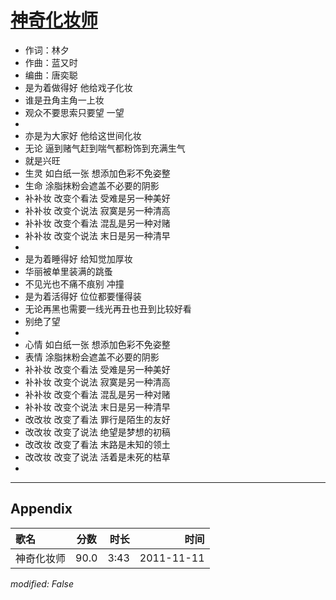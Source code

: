 # [神奇化妆师](https://music.163.com/song?id=64141)

* 作词：林夕
* 作曲：蓝又时
* 编曲：唐奕聪
* 是为着做得好 他给戏子化妆
* 谁是丑角主角一上妆
* 观众不要思索只要望 一望
* 
* 亦是为大家好 他给这世间化妆
* 无论 逼到赌气赶到喘气都粉饰到充满生气
* 就是兴旺
* 生灵 如白纸一张 想添加色彩不免姿整
* 生命 涂脂抹粉会遮盖不必要的阴影
* 补补妆 改变个看法 受难是另一种美好
* 补补妆 改变个说法 寂寞是另一种清高
* 补补妆 改变个看法 混乱是另一种对赌
* 补补妆 改变个说法 末日是另一种清早
* 
* 是为着睡得好 给知觉加厚妆
* 华丽被单里装满的跳蚤
* 不见光也不痛不痕别 冲撞
* 是为着活得好 位位都要懂得装
* 无论再黑也需要一线光再丑也丑到比较好看
* 别绝了望
* 
* 心情 如白纸一张 想添加色彩不免姿整
* 表情 涂脂抹粉会遮盖不必要的阴影
* 补补妆 改变个看法 受难是另一种美好
* 补补妆 改变个说法 寂寞是另一种清高
* 补补妆 改变个看法 混乱是另一种对赌
* 补补妆 改变个说法 末日是另一种清早
* 改改妆 改变了看法 罪行是陌生的友好
* 改改妆 改变了说法 绝望是梦想的初稿
* 改改妆 改变了看法 末路是未知的领土
* 改改妆 改变了说法 活着是未死的枯草
* 


---

## Appendix

|歌名|分数|时长|时间|
|:---|:---:|---:|---:|
|神奇化妆师|90.0|3:43|2011-11-11

*modified: False*
